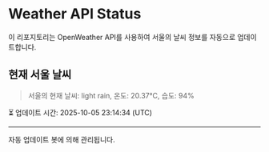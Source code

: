 
# Weather API Status

이 리포지토리는 OpenWeather API를 사용하여 서울의 날씨 정보를 자동으로 업데이트합니다.

## 현재 서울 날씨
> 서울의 현재 날씨: light rain, 온도: 20.37°C, 습도: 94%

⏳ 업데이트 시간: 2025-10-05 23:14:34 (UTC)

---
자동 업데이트 봇에 의해 관리됩니다.

